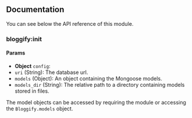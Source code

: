 ## Documentation

You can see below the API reference of this module.

### bloggify:init

#### Params
- **Object** `config`:
 - `uri` (String): The database url.
 - `models` (Object): An object containing the Mongoose models.
 - `models_dir` (String): The relative path to a directory containing models stored in files.

The model objects can be accessed by requiring the module or accessing the `Bloggify.models` object.

